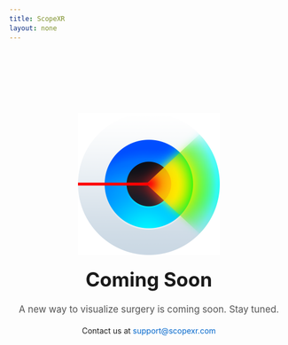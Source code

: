 ```yaml
---
title: ScopeXR
layout: none
---
```


<div style="padding-top:100px; text-align:center; font-family: -apple-system, BlinkMacSystemFont, 'Segoe UI', Helvetica, Arial, sans-serif;">

  <img src="/assets/app-icon.png" 
       alt="ScopeXR app icon" 
       width="256" height="256" />

  <h1 style="margin-top:20px; font-size:2.5em;">Coming Soon</h1>

  <p style="font-size:1.2em; color:#555;">
    A new way to visualize surgery is coming soon. Stay tuned.
  </p>
  
  <p style="margin-top:20px; font-size:1em;">
    Contact us at <a href="mailto:support@scopexr.com" style="color:#0066cc; text-decoration:none;">support@scopexr.com</a>
  </p>
</div>